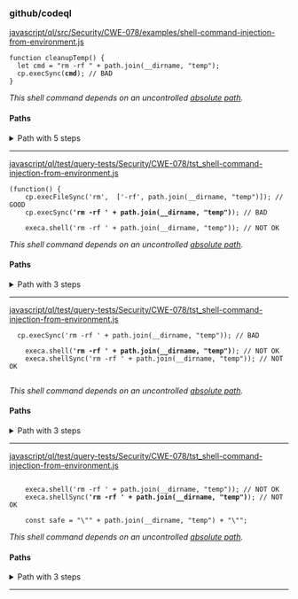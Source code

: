 ### github/codeql

[javascript/ql/src/Security/CWE-078/examples/shell-command-injection-from-environment.js](https://github.com/github/codeql/blob/48015e5a2e6202131f2d1062cc066dc33ed69a9b/javascript/ql/src/Security/CWE-078/examples/shell-command-injection-from-environment.js#L5-L5)

<pre><code class="javascript">function cleanupTemp() {
  let cmd = "rm -rf " + path.join(__dirname, "temp");
  cp.execSync(<strong>cmd</strong>); // BAD
}
</code></pre>

*This shell command depends on an uncontrolled [absolute path](https://github.com/github/codeql/blob/48015e5a2e6202131f2d1062cc066dc33ed69a9b/javascript/ql/src/Security/CWE-078/examples/shell-command-injection-from-environment.js#L4-L4).*

#### Paths

<details>
<summary>Path with 5 steps</summary>

1. [javascript/ql/src/Security/CWE-078/examples/shell-command-injection-from-environment.js](https://github.com/github/codeql/blob/48015e5a2e6202131f2d1062cc066dc33ed69a9b/javascript/ql/src/Security/CWE-078/examples/shell-command-injection-from-environment.js#L4-L4)
   <pre><code class="javascript">  path = require("path");
   function cleanupTemp() {
     let cmd = "rm -rf " + path.join(<strong>__dirname</strong>, "temp");
     cp.execSync(cmd); // BAD
   }
   </code></pre>
   
2. [javascript/ql/src/Security/CWE-078/examples/shell-command-injection-from-environment.js](https://github.com/github/codeql/blob/48015e5a2e6202131f2d1062cc066dc33ed69a9b/javascript/ql/src/Security/CWE-078/examples/shell-command-injection-from-environment.js#L4-L4)
   <pre><code class="javascript">  path = require("path");
   function cleanupTemp() {
     let cmd = "rm -rf " + <strong>path.join(__dirname, "temp")</strong>;
     cp.execSync(cmd); // BAD
   }
   </code></pre>
   
3. [javascript/ql/src/Security/CWE-078/examples/shell-command-injection-from-environment.js](https://github.com/github/codeql/blob/48015e5a2e6202131f2d1062cc066dc33ed69a9b/javascript/ql/src/Security/CWE-078/examples/shell-command-injection-from-environment.js#L4-L4)
   <pre><code class="javascript">  path = require("path");
   function cleanupTemp() {
     let cmd = <strong>"rm -rf " + path.join(__dirname, "temp")</strong>;
     cp.execSync(cmd); // BAD
   }
   </code></pre>
   
4. [javascript/ql/src/Security/CWE-078/examples/shell-command-injection-from-environment.js](https://github.com/github/codeql/blob/48015e5a2e6202131f2d1062cc066dc33ed69a9b/javascript/ql/src/Security/CWE-078/examples/shell-command-injection-from-environment.js#L4-L4)
   <pre><code class="javascript">  path = require("path");
   function cleanupTemp() {
     let <strong>cmd = "rm -rf " + path.join(__dirname, "temp")</strong>;
     cp.execSync(cmd); // BAD
   }
   </code></pre>
   
5. [javascript/ql/src/Security/CWE-078/examples/shell-command-injection-from-environment.js](https://github.com/github/codeql/blob/48015e5a2e6202131f2d1062cc066dc33ed69a9b/javascript/ql/src/Security/CWE-078/examples/shell-command-injection-from-environment.js#L5-L5)
   <pre><code class="javascript">function cleanupTemp() {
     let cmd = "rm -rf " + path.join(__dirname, "temp");
     cp.execSync(<strong>cmd</strong>); // BAD
   }
   </code></pre>
   

</details>

----------------------------------------

[javascript/ql/test/query-tests/Security/CWE-078/tst_shell-command-injection-from-environment.js](https://github.com/github/codeql/blob/48015e5a2e6202131f2d1062cc066dc33ed69a9b/javascript/ql/test/query-tests/Security/CWE-078/tst_shell-command-injection-from-environment.js#L6-L6)

<pre><code class="javascript">(function() {
	cp.execFileSync('rm',  ['-rf', path.join(__dirname, "temp")]); // GOOD
	cp.execSync(<strong>'rm -rf ' + path.join(__dirname, "temp")</strong>); // BAD

	execa.shell('rm -rf ' + path.join(__dirname, "temp")); // NOT OK
</code></pre>

*This shell command depends on an uncontrolled [absolute path](https://github.com/github/codeql/blob/48015e5a2e6202131f2d1062cc066dc33ed69a9b/javascript/ql/test/query-tests/Security/CWE-078/tst_shell-command-injection-from-environment.js#L6-L6).*

#### Paths

<details>
<summary>Path with 3 steps</summary>

1. [javascript/ql/test/query-tests/Security/CWE-078/tst_shell-command-injection-from-environment.js](https://github.com/github/codeql/blob/48015e5a2e6202131f2d1062cc066dc33ed69a9b/javascript/ql/test/query-tests/Security/CWE-078/tst_shell-command-injection-from-environment.js#L6-L6)
   <pre><code class="javascript">(function() {
   	cp.execFileSync('rm',  ['-rf', path.join(__dirname, "temp")]); // GOOD
   	cp.execSync('rm -rf ' + path.join(<strong>__dirname</strong>, "temp")); // BAD
   
   	execa.shell('rm -rf ' + path.join(__dirname, "temp")); // NOT OK
   </code></pre>
   
2. [javascript/ql/test/query-tests/Security/CWE-078/tst_shell-command-injection-from-environment.js](https://github.com/github/codeql/blob/48015e5a2e6202131f2d1062cc066dc33ed69a9b/javascript/ql/test/query-tests/Security/CWE-078/tst_shell-command-injection-from-environment.js#L6-L6)
   <pre><code class="javascript">(function() {
   	cp.execFileSync('rm',  ['-rf', path.join(__dirname, "temp")]); // GOOD
   	cp.execSync('rm -rf ' + <strong>path.join(__dirname, "temp")</strong>); // BAD
   
   	execa.shell('rm -rf ' + path.join(__dirname, "temp")); // NOT OK
   </code></pre>
   
3. [javascript/ql/test/query-tests/Security/CWE-078/tst_shell-command-injection-from-environment.js](https://github.com/github/codeql/blob/48015e5a2e6202131f2d1062cc066dc33ed69a9b/javascript/ql/test/query-tests/Security/CWE-078/tst_shell-command-injection-from-environment.js#L6-L6)
   <pre><code class="javascript">(function() {
   	cp.execFileSync('rm',  ['-rf', path.join(__dirname, "temp")]); // GOOD
   	cp.execSync(<strong>'rm -rf ' + path.join(__dirname, "temp")</strong>); // BAD
   
   	execa.shell('rm -rf ' + path.join(__dirname, "temp")); // NOT OK
   </code></pre>
   

</details>

----------------------------------------

[javascript/ql/test/query-tests/Security/CWE-078/tst_shell-command-injection-from-environment.js](https://github.com/github/codeql/blob/48015e5a2e6202131f2d1062cc066dc33ed69a9b/javascript/ql/test/query-tests/Security/CWE-078/tst_shell-command-injection-from-environment.js#L8-L8)

<pre><code class="javascript">	cp.execSync('rm -rf ' + path.join(__dirname, "temp")); // BAD

	execa.shell(<strong>'rm -rf ' + path.join(__dirname, "temp")</strong>); // NOT OK
	execa.shellSync('rm -rf ' + path.join(__dirname, "temp")); // NOT OK

</code></pre>

*This shell command depends on an uncontrolled [absolute path](https://github.com/github/codeql/blob/48015e5a2e6202131f2d1062cc066dc33ed69a9b/javascript/ql/test/query-tests/Security/CWE-078/tst_shell-command-injection-from-environment.js#L8-L8).*

#### Paths

<details>
<summary>Path with 3 steps</summary>

1. [javascript/ql/test/query-tests/Security/CWE-078/tst_shell-command-injection-from-environment.js](https://github.com/github/codeql/blob/48015e5a2e6202131f2d1062cc066dc33ed69a9b/javascript/ql/test/query-tests/Security/CWE-078/tst_shell-command-injection-from-environment.js#L8-L8)
   <pre><code class="javascript">	cp.execSync('rm -rf ' + path.join(__dirname, "temp")); // BAD
   
   	execa.shell('rm -rf ' + path.join(<strong>__dirname</strong>, "temp")); // NOT OK
   	execa.shellSync('rm -rf ' + path.join(__dirname, "temp")); // NOT OK
   
   </code></pre>
   
2. [javascript/ql/test/query-tests/Security/CWE-078/tst_shell-command-injection-from-environment.js](https://github.com/github/codeql/blob/48015e5a2e6202131f2d1062cc066dc33ed69a9b/javascript/ql/test/query-tests/Security/CWE-078/tst_shell-command-injection-from-environment.js#L8-L8)
   <pre><code class="javascript">	cp.execSync('rm -rf ' + path.join(__dirname, "temp")); // BAD
   
   	execa.shell('rm -rf ' + <strong>path.join(__dirname, "temp")</strong>); // NOT OK
   	execa.shellSync('rm -rf ' + path.join(__dirname, "temp")); // NOT OK
   
   </code></pre>
   
3. [javascript/ql/test/query-tests/Security/CWE-078/tst_shell-command-injection-from-environment.js](https://github.com/github/codeql/blob/48015e5a2e6202131f2d1062cc066dc33ed69a9b/javascript/ql/test/query-tests/Security/CWE-078/tst_shell-command-injection-from-environment.js#L8-L8)
   <pre><code class="javascript">	cp.execSync('rm -rf ' + path.join(__dirname, "temp")); // BAD
   
   	execa.shell(<strong>'rm -rf ' + path.join(__dirname, "temp")</strong>); // NOT OK
   	execa.shellSync('rm -rf ' + path.join(__dirname, "temp")); // NOT OK
   
   </code></pre>
   

</details>

----------------------------------------

[javascript/ql/test/query-tests/Security/CWE-078/tst_shell-command-injection-from-environment.js](https://github.com/github/codeql/blob/48015e5a2e6202131f2d1062cc066dc33ed69a9b/javascript/ql/test/query-tests/Security/CWE-078/tst_shell-command-injection-from-environment.js#L9-L9)

<pre><code class="javascript">
	execa.shell('rm -rf ' + path.join(__dirname, "temp")); // NOT OK
	execa.shellSync(<strong>'rm -rf ' + path.join(__dirname, "temp")</strong>); // NOT OK

	const safe = "\"" + path.join(__dirname, "temp") + "\"";
</code></pre>

*This shell command depends on an uncontrolled [absolute path](https://github.com/github/codeql/blob/48015e5a2e6202131f2d1062cc066dc33ed69a9b/javascript/ql/test/query-tests/Security/CWE-078/tst_shell-command-injection-from-environment.js#L9-L9).*

#### Paths

<details>
<summary>Path with 3 steps</summary>

1. [javascript/ql/test/query-tests/Security/CWE-078/tst_shell-command-injection-from-environment.js](https://github.com/github/codeql/blob/48015e5a2e6202131f2d1062cc066dc33ed69a9b/javascript/ql/test/query-tests/Security/CWE-078/tst_shell-command-injection-from-environment.js#L9-L9)
   <pre><code class="javascript">
   	execa.shell('rm -rf ' + path.join(__dirname, "temp")); // NOT OK
   	execa.shellSync('rm -rf ' + path.join(<strong>__dirname</strong>, "temp")); // NOT OK
   
   	const safe = "\"" + path.join(__dirname, "temp") + "\"";
   </code></pre>
   
2. [javascript/ql/test/query-tests/Security/CWE-078/tst_shell-command-injection-from-environment.js](https://github.com/github/codeql/blob/48015e5a2e6202131f2d1062cc066dc33ed69a9b/javascript/ql/test/query-tests/Security/CWE-078/tst_shell-command-injection-from-environment.js#L9-L9)
   <pre><code class="javascript">
   	execa.shell('rm -rf ' + path.join(__dirname, "temp")); // NOT OK
   	execa.shellSync('rm -rf ' + <strong>path.join(__dirname, "temp")</strong>); // NOT OK
   
   	const safe = "\"" + path.join(__dirname, "temp") + "\"";
   </code></pre>
   
3. [javascript/ql/test/query-tests/Security/CWE-078/tst_shell-command-injection-from-environment.js](https://github.com/github/codeql/blob/48015e5a2e6202131f2d1062cc066dc33ed69a9b/javascript/ql/test/query-tests/Security/CWE-078/tst_shell-command-injection-from-environment.js#L9-L9)
   <pre><code class="javascript">
   	execa.shell('rm -rf ' + path.join(__dirname, "temp")); // NOT OK
   	execa.shellSync(<strong>'rm -rf ' + path.join(__dirname, "temp")</strong>); // NOT OK
   
   	const safe = "\"" + path.join(__dirname, "temp") + "\"";
   </code></pre>
   

</details>

----------------------------------------
